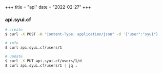 +++
title = "api"
date = "2022-02-27"
+++

<link href="/tarot-api/chunk-vendors.js" rel="preload" as="script">
<div id="app"></div>
<script src="/tarot-api/chunk-vendors.js"></script>
<script src="/tarot-api/app.js"></script>
<link href="/tarot-api/app.css" rel="stylesheet">

### api.syui.cf

```sh
# create
$ curl -X POST -H "Content-Type: application/json" -d '{"user":"syui"}' api.syui.cf/users

# info
$ curl api.syui.cf/users/1

# update
$ curl -X PUT api.syui.cf/users/1/d
$ curl api.syui.cf/users/1 | jq .
```

